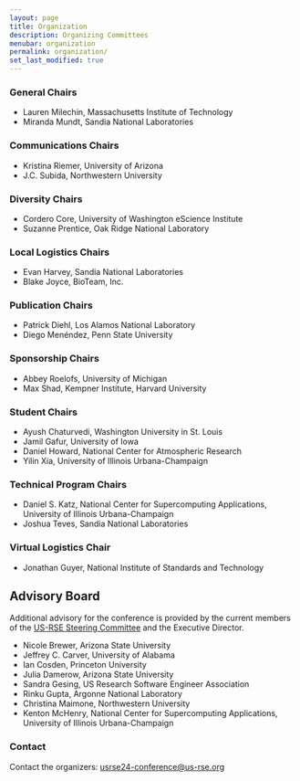 ```yaml
---
layout: page
title: Organization
description: Organizing Committees
menubar: organization
permalink: organization/
set_last_modified: true
---
```


### General Chairs

- Lauren Milechin, Massachusetts Institute of Technology
- Miranda Mundt, Sandia National Laboratories

### Communications Chairs

- Kristina Riemer, University of Arizona
- J.C. Subida, Northwestern University

### Diversity Chairs

- Cordero Core, University of Washington eScience Institute
- Suzanne Prentice, Oak Ridge National Laboratory

### Local Logistics Chairs

- Evan Harvey, Sandia National Laboratories
- Blake Joyce, BioTeam, Inc.

### Publication Chairs

- Patrick Diehl, Los Alamos National Laboratory
- Diego Menéndez, Penn State University

### Sponsorship Chairs

- Abbey Roelofs, University of Michigan
- Max Shad, Kempner Institute, Harvard University

### Student Chairs

- Ayush Chaturvedi, Washington University in St. Louis
- Jamil Gafur, University of Iowa
- Daniel Howard, National Center for Atmospheric Research
- Yilin Xia, University of Illinois Urbana-Champaign

### Technical Program Chairs

- Daniel S. Katz, National Center for Supercomputing Applications, University of Illinois Urbana-Champaign
- Joshua Teves, Sandia National Laboratories

### Virtual Logistics Chair

- Jonathan Guyer, National Institute of Standards and Technology

## Advisory Board

Additional advisory for the conference is provided by the current members of
the [US-RSE Steering Committee](https://us-rse.org/about/steering-committee/) and
the Executive Director.

- Nicole Brewer, Arizona State University
- Jeffrey C. Carver, University of Alabama
- Ian Cosden, Princeton University
- Julia Damerow, Arizona State University
- Sandra Gesing, US Research Software Engineer Association
- Rinku Gupta, Argonne National Laboratory
- Christina Maimone, Northwestern University
- Kenton McHenry, National Center for Supercomputing Applications, University of Illinois Urbana-Champaign


### Contact

Contact the organizers: [usrse24-conference@us-rse.org](mailto:usrse24-conference@us-rse.org)
